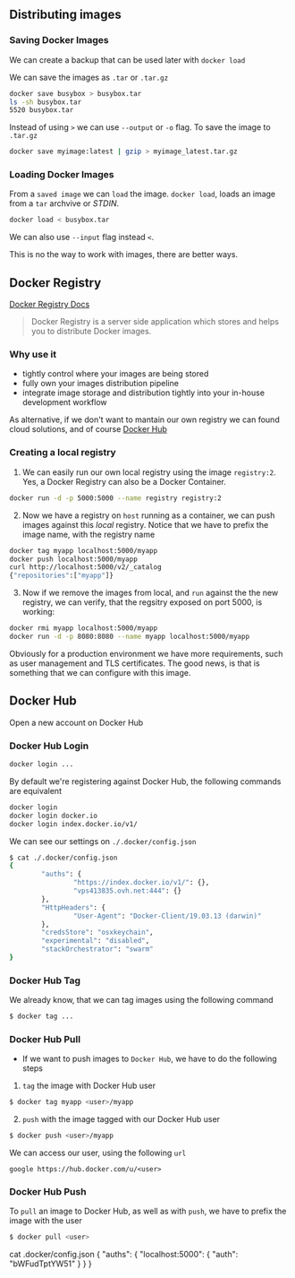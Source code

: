 ## Distributing images

### Saving Docker Images

We can create a backup that can be used later with `docker load`

We can save the images as `.tar` or `.tar.gz`


```bash
docker save busybox > busybox.tar
ls -sh busybox.tar
5520 busybox.tar
```

Instead of using `>` we can use `--output` or `-o` flag. To save the image to `.tar.gz`

```bash
docker save myimage:latest | gzip > myimage_latest.tar.gz
```

### Loading Docker Images

From a `saved image` we can `load` the image. `docker load`, loads an image from a `tar` archvive or _STDIN_.

```bash
docker load < busybox.tar
```

We can also use `--input` flag instead `<`.

This is no the way to work with images, there are better ways. 

## Docker Registry

[Docker Registry Docs]('https://docs.docker.com/registry/)

> Docker Registry is a server side application which stores and helps you to distribute Docker images.

### Why use it

* tightly control where your images are being stored
* fully own your images distribution pipeline
* integrate image storage and distribution tightly into your in-house development workflow

As alternative, if we don't want to mantain our own registry we can found cloud solutions, and of course [Docker Hub]('https://hub.docker.com/)

### Creating a local registry

1. We can easily run our own local registry using the image `registry:2`. Yes, a Docker Registry can also be a Docker Container.

```bash
docker run -d -p 5000:5000 --name registry registry:2
```

2. Now we have a registry on `host` running as a container, we can push images against this _local_ registry. Notice that we have to prefix the image name, with the registry name

```bash
docker tag myapp localhost:5000/myapp
docker push localhost:5000/myapp
curl http://localhost:5000/v2/_catalog
{"repositories":["myapp"]}
```

3. Now if we remove the images from local, and `run` against the the new registry, we can verify, that the regsitry exposed on port 5000, is working:

```bash
docker rmi myapp localhost:5000/myapp
docker run -d -p 8080:8080 --name myapp localhost:5000/myapp
```

Obviously for a production environment we have more requirements, such as user management and TLS certificates. The good news, is that is something that we can configure with this image.

## Docker Hub

Open a new account on Docker Hub

### Docker Hub Login

```bash
docker login ...
```

By default we're registering against Docker Hub, the following commands are equivalent

```bash
docker login 
docker login docker.io
docker login index.docker.io/v1/
```

We can see our settings on `./.docker/config.json`

```bash
$ cat ./.docker/config.json 
{
        "auths": {
                "https://index.docker.io/v1/": {},
                "vps413835.ovh.net:444": {}
        },
        "HttpHeaders": {
                "User-Agent": "Docker-Client/19.03.13 (darwin)"
        },
        "credsStore": "osxkeychain",
        "experimental": "disabled",
        "stackOrchestrator": "swarm"
}
```

### Docker Hub Tag

We already know, that we can tag images using the following command

```bash
$ docker tag ...
```

### Docker Hub Pull

* If we want to push images to `Docker Hub`, we have to do the following steps

1. `tag` the image with Docker Hub user

```bash
$ docker tag myapp <user>/myapp
```

2. `push` with the image tagged with our Docker Hub user

```bash
$ docker push <user>/myapp
```

We can access our user, using the following `url`

```
google https://hub.docker.com/u/<user>
```

### Docker Hub Push

To `pull` an image to Docker Hub, as well as with `push`, we have to prefix the image with the user

```bash
$ docker pull <user>
```


cat .docker/config.json 
{
        "auths": {
                "localhost:5000": {
                        "auth": "bWFudTptYW51"
                }
        }
}